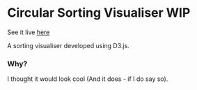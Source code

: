 # Circular Sorting Visualiser WIP

<p>See it live <a href='https://miles-crighton.github.io/circular-sorting/'>here</a></p>

<p>A sorting visualiser developed using D3.js.</p>

<h3>Why?</h3>

<p>I thought it would look cool (And it does - if I do say so).</p>




